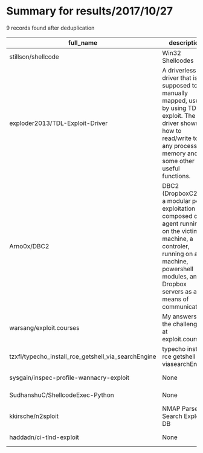 
# Summary for results/2017/10/27
    
9 records found after deduplication

| full_name | description | html_url | matched_list | matched_count | pushed_at | size | stargazers_count | language | forks_count |
|-----------------------------------------------------|-----------------------------------------------------------------------------------------------------------------------------------------------------------------------------------------------------------------------|------------------------------------------------------------------------|-----------------------|-----------------|---------------------------|--------|--------------------|------------|---------------|
| stillson/shellcode | Win32 Shellcodes | https://github.com/stillson/shellcode | ['shellcode'] | 1 | 2017-10-27 20:26:07+00:00 | 29 | 10 | Assembly | 8 |
| exploder2013/TDL-Exploit-Driver | A driverless driver that is supposed to be manually mapped, usually by using TDL exploit. The driver shows how to read/write to any process memory and some other useful functions. | https://github.com/exploder2013/TDL-Exploit-Driver | ['exploit'] | 1 | 2017-10-27 22:41:33+00:00 | 32 | 19 | C | 18 |
| Arno0x/DBC2 | DBC2 (DropboxC2) is a modular post-exploitation tool, composed of an agent running on the victim's machine, a controler, running on any machine, powershell modules, and Dropbox servers as a means of communication. | https://github.com/Arno0x/DBC2 | ['exploit'] | 1 | 2017-10-27 07:39:02+00:00 | 4665 | 242 | PowerShell | 79 |
| warsang/exploit.courses | My answers to the challenges at exploit.courses | https://github.com/warsang/exploit.courses | ['exploit'] | 1 | 2017-10-27 13:42:14+00:00 | 22 | 0 | Assembly | 0 |
| tzxfl/typecho_install_rce_getshell_via_searchEngine | typecho install rce getshell viasearchEngine | https://github.com/tzxfl/typecho_install_rce_getshell_via_searchEngine | ['rce'] | 1 | 2017-10-27 08:27:29+00:00 | 152 | 3 | Python | 1 |
| sysgain/inspec-profile-wannacry-exploit | None | https://github.com/sysgain/inspec-profile-wannacry-exploit | ['exploit'] | 1 | 2017-10-27 09:36:45+00:00 | 7 | 0 | Ruby | 0 |
| SudhanshuC/ShellcodeExec-Python | None | https://github.com/SudhanshuC/ShellcodeExec-Python | ['shellcode'] | 1 | 2017-10-27 16:19:34+00:00 | 1 | 0 | Python | 1 |
| kkirsche/n2sploit | NMAP Parser to Search Exploit-DB | https://github.com/kkirsche/n2sploit | ['exploit', 'sploit'] | 2 | 2017-10-27 20:12:08+00:00 | 16 | 1 | Go | 1 |
| haddadn/ci-tlnd-exploit | None | https://github.com/haddadn/ci-tlnd-exploit | ['exploit'] | 1 | 2017-10-27 20:02:31+00:00 | 0 | 0 | | 0 |
